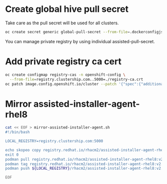 # Create global hive pull secret

Take care as the pull secret will be used for all clusters.
```bash
oc create secret generic global-pull-secret --from-file=.dockerconfigjson=./pull_secret.json --type=kubernetes.io/dockerconfigjson --namespace hive
```

You can manage private registry by using individual assisted-pull-secret.

# Add private registry ca cert

```bash
oc create configmap registry-cas -n openshift-config \
  --from-file=registry.clustership.com..5000=./registry-ca.crt
oc patch image.config.openshift.io/cluster --patch '{"spec":{"additionalTrustedCA":{"name":"registry-cas"}}}' --type=merge
```

# Mirror assisted-installer-agent-rhel8

```bash
cat << EOF > mirror-assisted-installer-agent.sh
#!/bin/bash

LOCAL_REGISTRY=registry.clustership.com:5000

echo skopeo copy registry.redhat.io/rhacm2/assisted-installer-agent-rhel8:v2.3.2-3 ${LOCAL_REGISTRY}/rhacm2/assisted-installer-agent-rhel8:v2.3.2-3
exit 0
podman pull registry.redhat.io/rhacm2/assisted-installer-agent-rhel8:v2.3.2-3
podman tag registry.redhat.io/rhacm2/assisted-installer-agent-rhel8:v2.3.2-3 ${LOCAL_REGISTRY}/rhacm2/assisted-installer-agent-rhel8:v2.3.2-3
podman push ${LOCAL_REGISTRY}/rhacm2/assisted-installer-agent-rhel8:v2.3.2-3

EOF
